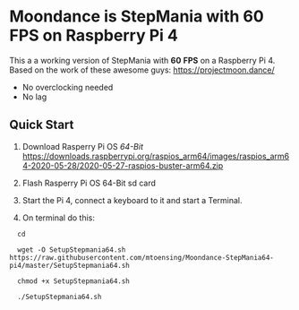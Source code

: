 # **Moondance** is StepMania with 60 FPS on Raspberry Pi 4

This a a working version of StepMania with **60** **FPS** on a Raspberry Pi 4. Based on the work of these awesome guys: https://projectmoon.dance/ 

* No overclocking needed
* No lag

## Quick Start

1. Download Rasperry Pi OS *64-Bit* https://downloads.raspberrypi.org/raspios_arm64/images/raspios_arm64-2020-05-28/2020-05-27-raspios-buster-arm64.zip

2. Flash Rasperry Pi OS 64-Bit sd card

3. Start the Pi 4, connect a keyboard to it and start a Terminal.

4. On terminal do this:

```
  cd

  wget -O SetupStepmania64.sh https://raw.githubusercontent.com/mtoensing/Moondance-StepMania64-pi4/master/SetupStepmania64.sh

  chmod +x SetupStepmania64.sh

  ./SetupStepmania64.sh
```
